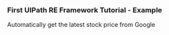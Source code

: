 ### First UIPath RE Framework Tutorial - Example

Automatically get the latest stock price from Google
